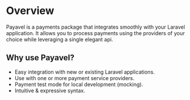 # Overview

Payavel is a payments package that integrates smoothly with your Laravel application. It allows you to process payments using the providers of your choice while leveraging a single elegant api.

## Why use Payavel?

- Easy integration with new or existing Laravel applications.
- Use with one or more payment service providers.
- Payment test mode for local development (mocking).
- Intuitive & expressive syntax.
